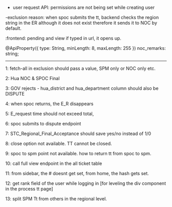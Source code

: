 - user request API:
permissions are not being set while creating user

-exclusion reason:
when spoc submits the tt, backend checks the region string in the ER although it does not exist therefore it
sends it to NOC by default.

:frontend:
pending and view if typed in url, it opens up.

<!-- spocvalidationDTO -->
@ApiProperty({ type: String, minLength: 8, maxLength: 255 })
  noc_remarks: string;


---------------------------------
1:
fetch-all in exclusion should pass a value, SPM only or NOC only etc.

2:
Hua NOC & SPOC Final

3:
GOV rejects - hua_district and hua_department column should also be DISPUTE

4: when spoc returns, the E_R disappears

5:
 E_request time should not exceed total,

 6: 
 spoc submits to dispute endpoint

 7:
 STC_Regional_Final_Acceptance should save yes/no instead of 1/0

 8:
 close option not available. TT cannot be closed.


 9:
 spoc to spm point not available. how to return tt from spoc to spm.

 10:
 call full view endpoint in the all ticket table

 11:
 from sidebar, the # doesnt get set, from home, the hash gets set.
 

 12:
 get rank field of the user while logging in [for leveling the div component in the process tt page]

 13:
 split SPM Tt from others in the regional level.